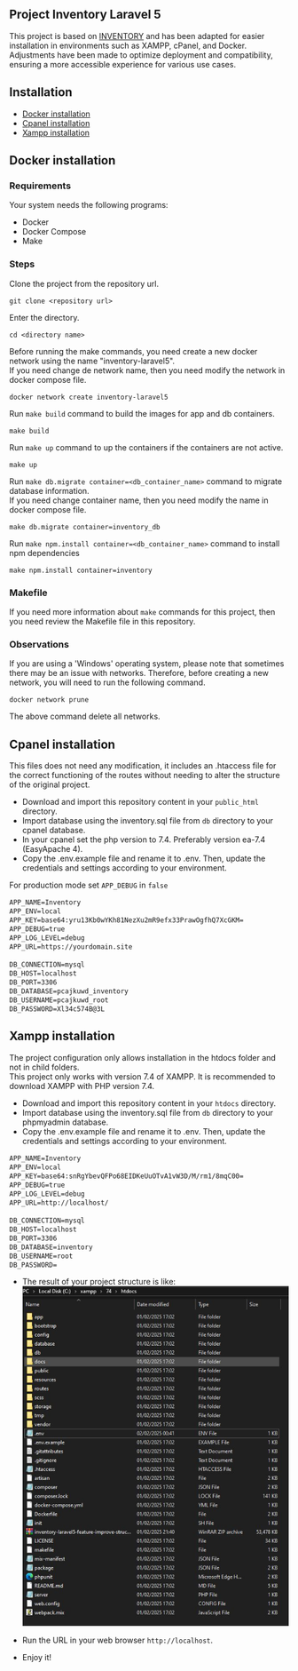 ## Project Inventory Laravel 5
This project is based on [INVENTORY](https://www.youtube.com/watch?v=dqBLvR7lC8k) and has been adapted for easier installation in environments such as XAMPP, cPanel, and Docker. Adjustments have been made to optimize deployment and compatibility, ensuring a more accessible experience for various use cases.

## Installation

* [Docker installation](#Docker-installation)
* [Cpanel installation](#Cpanel-installation)
* [Xampp installation](#Xampp-installation)

## Docker installation

### Requirements

Your system needs the following programs:
* Docker
* Docker Compose
* Make

### Steps

Clone the project from the repository url.
```shell
git clone <repository url>
```

Enter the directory.
```shell
cd <directory name>
```

Before running the make commands, you need create a new docker network using the name "inventory-laravel5".
<br>
If you need change de network name, then you need modify the network in docker compose file.
```shell
docker network create inventory-laravel5
```

Run `make build` command to build the images for app and db containers.
```shell
make build
```

Run `make up` command to up the containers if the containers are not active.
```shell
make up
```

Run `make db.migrate container=<db_container_name>` command to migrate database information.
<br>
If you need change container name, then you need modify the name in docker compose file.
```shell
make db.migrate container=inventory_db
```

Run `make npm.install container=<db_container_name>` command to install npm dependencies
```shell
make npm.install container=inventory
```

### Makefile
If you need more information about `make` commands for this project, then you need review the Makefile file in this repository.

### Observations
If you are using a 'Windows' operating system, please note that sometimes there may be an issue with networks. Therefore, before creating a new network, you will need to run the following command.
```shell
docker network prune
```
The above command delete all networks.

## Cpanel installation
This files does not need any modification, it includes an .htaccess file for the correct functioning of the routes without needing to alter the structure of the original project.

* Download and import this repository content in your `public_html` directory.
* Import database using the inventory.sql file from `db` directory to your cpanel database.
* In your cpanel set the php version to 7.4. Preferably version ea-7.4 (EasyApache 4).
* Copy the .env.example file and rename it to .env. Then, update the credentials and settings according to your environment.

For production mode set `APP_DEBUG` in `false`

```dotenv
APP_NAME=Inventory
APP_ENV=local
APP_KEY=base64:yru13Kb0wYKh81NezXu2mR9efx33PrawOgfhQ7XcGKM=
APP_DEBUG=true
APP_LOG_LEVEL=debug
APP_URL=https://yourdomain.site

DB_CONNECTION=mysql
DB_HOST=localhost
DB_PORT=3306
DB_DATABASE=pcajkuwd_inventory
DB_USERNAME=pcajkuwd_root
DB_PASSWORD=Xl34c574B@3L
```

## Xampp installation
The project configuration only allows installation in the htdocs folder and not in child folders.
<br>
This project only works with version 7.4 of XAMPP. It is recommended to download XAMPP with PHP version 7.4.

* Download and import this repository content in your `htdocs` directory.
* Import database using the inventory.sql file from `db` directory to your phpmyadmin database.
* Copy the .env.example file and rename it to .env. Then, update the credentials and settings according to your environment.

```dotenv
APP_NAME=Inventory
APP_ENV=local
APP_KEY=base64:snRgYbevQFPo68EIDKeUuOTvA1vW3D/M/rm1/8mqC00=
APP_DEBUG=true
APP_LOG_LEVEL=debug
APP_URL=http://localhost/

DB_CONNECTION=mysql
DB_HOST=localhost
DB_PORT=3306
DB_DATABASE=inventory
DB_USERNAME=root
DB_PASSWORD=
```
* The result of your project structure is like:
  <br> ![](docs/img/structure.JPG)

* Run the URL in your web browser `http://localhost`.
* Enjoy it!
